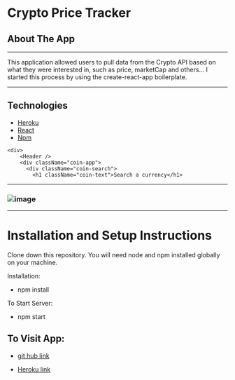 # Crypto Price Tracker

## About The App

---

This application allowed users to pull data from the Crypto API based on what they were interested in, such as price, marketCap and others... I started this process by using the create-react-app boilerplate.



---


## **Technologies**


* [Heroku](https://dashboard.heroku.com/apps)
* [React](https://reactjs.org/)
*  [Npm](https://www.npmjs.com/)

```react
<div>
    <Header />
    <div className="coin-app">
      <div className="coin-search">
        <h1 className="coin-text">Search a currency</h1>
```

----


### ![image](https://user-images.githubusercontent.com/95265657/175331392-064c1f50-8793-45cd-b0d5-aebe02273cf3.png)

---
# **Installation and Setup Instructions**

Clone down this repository. You will need node and npm installed globally on your machine.

Installation:

* npm install


To Start Server:

* npm start

To Visit App:
---
*  [git hub link](https://github.com/areta1921/hackatonCrypto.git)


* [Heroku link](https://cryptohacks.herokuapp.com/)



